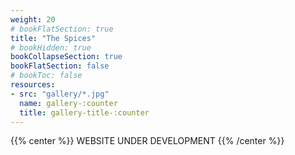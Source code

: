 ```yaml
---
weight: 20
# bookFlatSection: true
title: "The Spices"
# bookHidden: true
bookCollapseSection: true
bookFlatSection: false
# bookToc: false
resources: 
- src: "gallery/*.jpg"
  name: gallery-:counter
  title: gallery-title-:counter
---
```


{{% center %}}
WEBSITE UNDER DEVELOPMENT
{{% /center %}}
